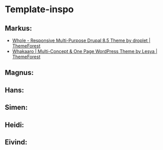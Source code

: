 # Template-inspo
## Markus:
* [Whole - Responsive Multi-Purpose Drupal 8.5 Theme by droplet | ThemeForest](https://themeforest.net/item/whole-responsive-multipurpose-drupal-85-theme/21691434) 
* [Whakaaro | Multi-Concept & One Page WordPress Theme by Lesya | ThemeForest](https://themeforest.net/item/rex-colorfull-multipurpose-wordpress-theme/12487403)

## Magnus:

## Hans: 

## Simen:

## Heidi:

## Eivind:
